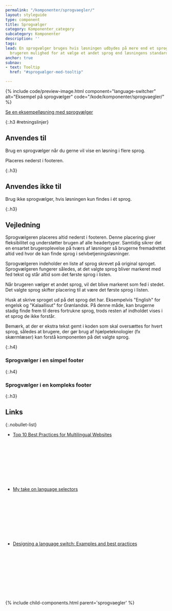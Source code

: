 ```yaml
---
permalink: "/komponenter/sprogvaegler/"
layout: styleguide
type: component
title: Sprogvælger
category: Komponenter_category
subcategory: Komponenter
description: ''
tags: 
lead: En sprogvælger bruges hvis løsningen udbydes på mere end et sprog. Den giver
  brugeren mulighed for at vælge et andet sprog end løsningens standardsprog.
anchor: true
subnav:
- text: Tooltip
  href: "#sprogvælger-med-tooltip"

---
```

{% include code/preview-image.html component="language-switcher" alt="Eksempel på sprogvælger" code="/kode/komponenter/sprogvaegler/" %}

<p class="mt-6"><a href="/eksempler/selvbetjeningsloesninger/#solution-7">Se en eksempelløsning med sprogvælger</a></p>

{:.h3 #retningslinjer}

## Anvendes til

Brug en sprogvælger når du gerne vil vise en løsning i flere sprog.

Placeres nederst i footeren.

{:.h3}

## Anvendes ikke til

Brug ikke sprogvælger, hvis løsningen kun findes i ét sprog.

{:.h3}

## Vejledning

Sprogvælgeren placeres altid nederst i footeren. Denne placering giver fleksibilitet og understøtter brugen af alle headertyper. Samtidig sikrer det en ensartet brugeroplevelse på tværs af løsninger så brugerne fremadrettet altid ved hvor de kan finde sprog i selvbetjeningsløsninger.

Sprogvælgeren indeholder en liste af sprog skrevet på original sproget. Sprogvælgeren fungerer således, at det valgte sprog bliver markeret med fed tekst og står altid som det første sprog i listen.

Når brugeren vælger et andet sprog, vil det blive markeret som fed i stedet. Det valgte sprog skifter placering til at være det første sprog i listen.

Husk at skrive sproget ud på det sprog det har. Eksempelvis "English" for engelsk og "Kalaallisut" for Grønlandsk. På denne måde, kan brugerne stadig finde frem til deres fortrukne sprog, trods resten af indholdet vises i et sprog de ikke forstår.

Bemærk, at der er ekstra tekst gemt i koden som skal oversættes for hvert sprog, således at brugere, der gør brug af hjælpeteknologier (fx skærmlæser) kan forstå komponenten på det valgte sprog.

{:.h4}

### Sprogvælger i en simpel footer

<a href="/eksempel/footer-simple-language/" class="screenshot d-block px-4 outer-border" title="Eksempel på sprogvælger i en simpel footer" target="_blank"></a>

{:.h4}

### Sprogvælger i en kompleks footer

<a href="/eksempel/footer-four-columns-language/" class="screenshot d-block px-4 outer-border" title="Eksempel på sprogvælger i en kompleks footer" target="_blank"></a>

{:.h3}

## Links

{:.nobullet-list}

* <a href="https://digital.gov/resources/top-10-best-practices-for-multilingual-websites/" class="icon-link">Top 10 Best Practices for Multilingual Websites<svg class="icon-svg" focusable="false" aria-hidden="true"><use xlink:href="#open-in-new"></use></svg></a>
* <a href="https://uxdesign.cc/my-take-on-language-selectors-945caceb58f7" class="icon-link">My take on language selectors<svg class="icon-svg" focusable="false" aria-hidden="true"><use xlink:href="#open-in-new"></use></svg></a>
* <a href="https://usersnap.com/blog/design-language-switch/" class="icon-link">Designing a language switch: Examples and best practices<svg class="icon-svg" focusable="false" aria-hidden="true"><use xlink:href="#open-in-new"></use></svg></a>

{% include child-components.html parent='sprogvaegler' %}